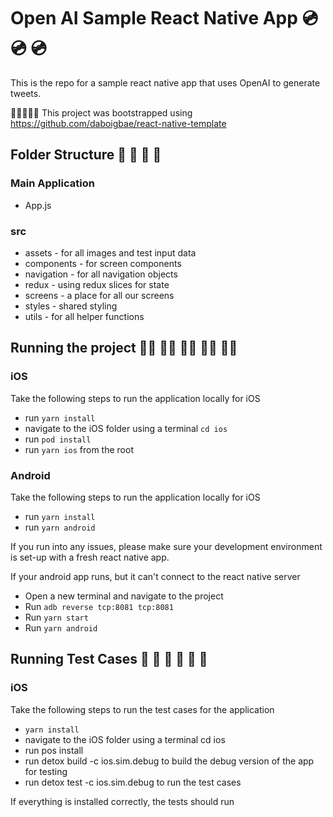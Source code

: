 # Open AI Sample React Native App 💿 💿 💿
This is the repo for a sample react native app that uses OpenAI to generate tweets. 

📱📱📱📱📱 This project was bootstrapped using https://github.com/daboigbae/react-native-template

## Folder Structure 📁 📁 📁 📁

### Main Application
- App.js

### src
- assets - for all images and test input data
- components - for screen components
- navigation - for all navigation objects
- redux - using redux slices for state
- screens - a place for all our screens
- styles - shared styling
- utils - for all helper functions


## Running the project 🏃‍♀️ 🏃‍♀️ 🏃‍♀️ 🏃‍♀️ 🏃‍♀️

### iOS
Take the following steps to run the application locally for iOS

- run `yarn install`
- navigate to the iOS folder using a terminal `cd ios`
- run `pod install`
- run `yarn ios` from the root

### Android
Take the following steps to run the application locally for iOS

- run `yarn install`
- run `yarn android`

If you run into any issues, please make sure your development environment is set-up with a fresh react native app.

If your android app runs, but it can't connect to the react native server

- Open a new terminal and navigate to the project
- Run `adb reverse tcp:8081 tcp:8081`
- Run `yarn start`
- Run `yarn android`


## Running Test Cases 🧪 🧪 🧪 🧪 🧪 🧪

### iOS
Take the following steps to run the test cases for the application

- `yarn install`
- navigate to the iOS folder using a terminal cd ios
- run pos install
- run detox build -c ios.sim.debug to build the debug version of the app for testing
- run detox test -c ios.sim.debug to run the test cases

If everything is installed correctly, the tests should run
